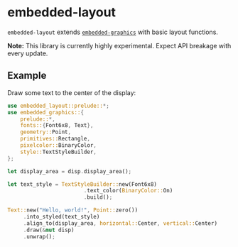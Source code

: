 embedded-layout
===============

`embedded-layout` extends [`embedded-graphics`] with basic layout functions.

**Note:** This library is currently highly experimental. Expect API breakage with every update.

## Example

Draw some text to the center of the display:

```rust
use embedded_layout::prelude::*;
use embedded_graphics::{
    prelude::*,
    fonts::{Font6x8, Text},
    geometry::Point,
    primitives::Rectangle,
    pixelcolor::BinaryColor,
    style::TextStyleBuilder,
};

let display_area = disp.display_area();

let text_style = TextStyleBuilder::new(Font6x8)
                        .text_color(BinaryColor::On)
                        .build();

Text::new("Hello, world!", Point::zero())
     .into_styled(text_style)
     .align_to(display_area, horizontal::Center, vertical::Center)
     .draw(&mut disp)
     .unwrap();
```

[`embedded-graphics`]: https://github.com/jamwaffles/embedded-graphics/

